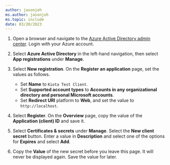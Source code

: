 ```yaml
---
author: jasonjoh
ms.author: jasonjoh
ms.topic: include
date: 03/20/2023
---
```


<!-- markdownlint-disable MD041 -->

1. Open a browser and navigate to the [Azure Active Directory admin center](https://aad.portal.azure.com). Login with your Azure account.
1. Select **Azure Active Directory** in the left-hand navigation, then select **App registrations** under **Manage**.
1. Select **New registration**. On the **Register an application** page, set the values as follows.

    - Set **Name** to `Kiota Test Client`.
    - Set **Supported account types** to **Accounts in any organizational directory and personal Microsoft accounts**.
    - Set **Redirect URI** platform to **Web**, and set the value to `http://localhost`.

1. Select **Register**. On the **Overview** page, copy the value of the **Application (client) ID** and save it.
1. Select **Certificates & secrets** under **Manage**. Select the **New client secret** button. Enter a value in **Description** and select one of the options for **Expires** and select **Add**.
1. Copy the **Value** of the new secret before you leave this page. It will never be displayed again. Save the value for later.
